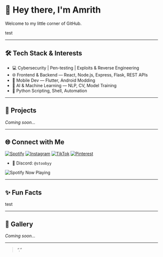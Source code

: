 # 👋 Hey there, I'm Amrith

Welcome to my little corner of GitHub.

test

---

## 🛠️ Tech Stack & Interests

- 💻 Cybersecurity | Pen-testing | Exploits & Reverse Engineering  
- 🌐 Frontend & Backend — React, Node.js, Express, Flask, REST APIs  
- 📱 Mobile Dev — Flutter, Android Modding  
- 🧠 AI & Machine Learning — NLP, CV, Model Training  
- 🧪 Python Scripting, Shell, Automation

---

## 📂 Projects
<!-- Add your top pinned or featured GitHub projects here -->
_Coming soon..._

---

## 🌐 Connect with Me

[![Spotify](https://img.shields.io/badge/Spotify-%231ED760?style=flat&logo=spotify&logoColor=white)](https://open.spotify.com/user/xa9ydbpy4g2zr9uw1oa737kv2)
[![Instagram](https://img.shields.io/badge/Instagram-%23E4405F?style=flat&logo=instagram&logoColor=white)](https://www.instagram.com/amrithakshaj/)
[![TikTok](https://img.shields.io/badge/TikTok-%23000000?style=flat&logo=tiktok&logoColor=white)](https://www.tiktok.com/@stoobyyyy?_t=ZS-8wUON0MgGvt&_r=1)
[![Pinterest](https://img.shields.io/badge/Pinterest-%23BD081C?style=flat&logo=pinterest&logoColor=white)](https://pin.it/2cntP1syK)

- 💬 Discord: `@stoobyy`

![Spotify Now Playing](https://spotify-github-profile.kittinanx.com/api/view.svg?uid=xa9ydbpy4g2zr9uw1oa737kv2&cover_image=true&theme=default&show_offline=false&background_color=121212&interchange=false&bar_color_cover=true)

---

## ✨ Fun Facts

test

---

## 📸 Gallery
<!-- Add image banners, widgets, or other visuals here -->
_Coming soon..._

---

> _“.”_
